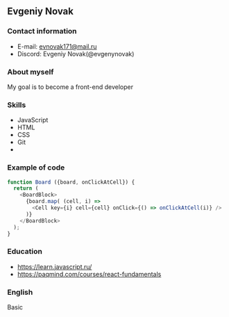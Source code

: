 ## Evgeniy Novak
### Contact information
* E-mail:  evnovak171@mail.ru
* Discord: Evgeniy Novak(@evgenynovak)

### About myself
My goal is to become a front-end developer

### Skills
* JavaScript
* HTML
* CSS
* Git
*
### Example of code
```javascript
function Board ({board, onClickAtCell}) {
  return (
    <BoardBlock>
      {board.map( (cell, i) =>
        <Cell key={i} cell={cell} onClick={() => onClickAtCell(i)} />
      )}
    </BoardBlock>
  );
}
```

### Education
* https://learn.javascript.ru/
* https://paqmind.com/courses/react-fundamentals

### English
Basic

